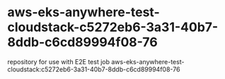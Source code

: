 # aws-eks-anywhere-test-cloudstack-c5272eb6-3a31-40b7-8ddb-c6cd89994f08-76
repository for use with E2E test job aws-eks-anywhere-test-cloudstack:c5272eb6-3a31-40b7-8ddb-c6cd89994f08-76
